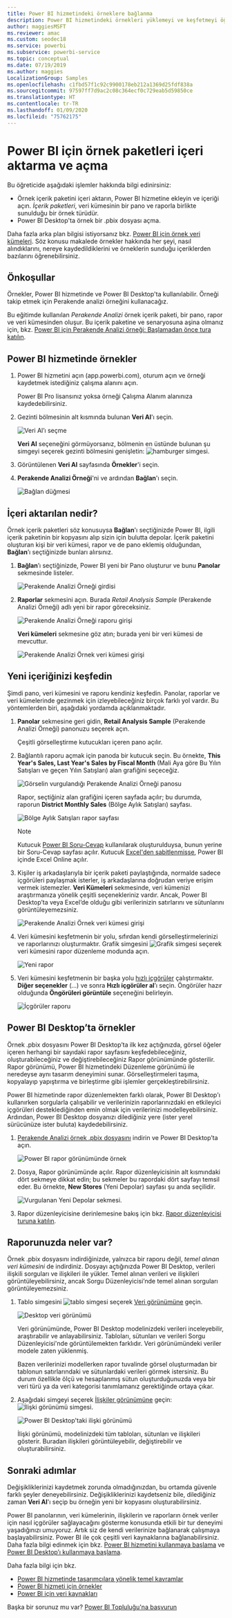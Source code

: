 ```yaml
---
title: Power BI hizmetindeki örneklere bağlanma
description: Power BI hizmetindeki örnekleri yüklemeyi ve keşfetmeyi öğrenin.
author: maggiesMSFT
ms.reviewer: amac
ms.custom: seodec18
ms.service: powerbi
ms.subservice: powerbi-service
ms.topic: conceptual
ms.date: 07/19/2019
ms.author: maggies
LocalizationGroup: Samples
ms.openlocfilehash: c1fbd57f1c92c9900178eb212a1369d25fdf838a
ms.sourcegitcommit: 97597ff7d9ac2c08c364ecf0c729eab5d59850ce
ms.translationtype: HT
ms.contentlocale: tr-TR
ms.lasthandoff: 01/09/2020
ms.locfileid: "75762175"
---
```

#  <a name="import-and-open-sample-packs-for-power-bi"></a>Power BI için örnek paketleri içeri aktarma ve açma

Bu öğreticide aşağıdaki işlemler hakkında bilgi edinirsiniz: 
- Örnek içerik paketini içeri aktarın, Power BI hizmetine ekleyin ve içeriği açın. *İçerik paketleri*, veri kümesinin bir pano ve raporla birlikte sunulduğu bir örnek türüdür. 
- Power BI Desktop'ta örnek bir .pbix dosyası açma.

Daha fazla arka plan bilgisi istiyorsanız bkz. [Power BI için örnek veri kümeleri](sample-datasets.md). Söz konusu makalede örnekler hakkında her şeyi, nasıl alındıklarını, nereye kaydedildiklerini ve örneklerin sunduğu içeriklerden bazılarını öğrenebilirsiniz. 

## <a name="prerequisites"></a>Önkoşullar
Örnekler, Power BI hizmetinde ve Power BI Desktop'ta kullanılabilir. Örneği takip etmek için Perakende analizi örneğini kullanacağız.

Bu eğitimde kullanılan *Perakende Analizi* örnek içerik paketi, bir pano, rapor ve veri kümesinden oluşur.
Bu içerik paketine ve senaryosuna aşina olmanız için, bkz. [Power BI için Perakende Analizi örneği: Başlamadan önce tura katılın](sample-retail-analysis.md).

## <a name="samples-in-the-power-bi-service"></a>Power BI hizmetinde örnekler

1. Power BI hizmetini açın (app.powerbi.com), oturum açın ve örneği kaydetmek istediğiniz çalışma alanını açın. 

    Power BI Pro lisansınız yoksa örneği Çalışma Alanım alanınıza kaydedebilirsiniz.

2. Gezinti bölmesinin alt kısmında bulunan **Veri Al**'ı seçin. 

   ![Veri Al’ı seçme](media/sample-datasets/power-bi-get-data.png)

   **Veri Al** seçeneğini görmüyorsanız, bölmenin en üstünde bulunan şu simgeyi seçerek gezinti bölmesini genişletin: ![hamburger simgesi](media/sample-tutorial-connect-to-the-samples/expand-nav.png).

5. Görüntülenen **Veri Al** sayfasında **Örnekler**'i seçin.
   
6. **Perakende Analizi Örneği**'ni ve ardından **Bağlan**'ı seçin.   
   
   ![Bağlan düğmesi](media/sample-tutorial-connect-to-the-samples/pbi_retailanalysissampleconnect.png)

## <a name="what-was-imported"></a>İçeri aktarılan nedir?
Örnek içerik paketleri söz konusuysa **Bağlan**'ı seçtiğinizde Power BI, ilgili içerik paketinin bir kopyasını alıp sizin için bulutta depolar. İçerik paketini oluşturan kişi bir veri kümesi, rapor ve de pano eklemiş olduğundan, **Bağlan**’ı seçtiğinizde bunları alırsınız. 

1. **Bağlan**’ı seçtiğinizde, Power BI yeni bir Pano oluşturur ve bunu **Panolar** sekmesinde listeler. 
   
   ![Perakende Analizi Örneği girdisi](media/sample-retail-analysis/retail-entry.png)
2. **Raporlar** sekmesini açın. Burada *Retail Analysis Sample* (Perakende Analizi Örneği) adlı yeni bir rapor göreceksiniz.
   
   ![Perakende Analizi Örneği raporu girişi](media/sample-tutorial-connect-to-the-samples/power-bi-new-report.png)
   
   **Veri kümeleri** sekmesine göz atın; burada yeni bir veri kümesi de mevcuttur.
   
   ![Perakende Analizi Örnek veri kümesi girişi](media/sample-tutorial-connect-to-the-samples/power-bi-new-dataset.png)

## <a name="explore-your-new-content"></a>Yeni içeriğinizi keşfedin
Şimdi pano, veri kümesini ve raporu kendiniz keşfedin. Panolar, raporlar ve veri kümelerinde gezinmek için izleyebileceğiniz birçok farklı yol vardır. Bu yöntemlerden biri, aşağıdaki yordamda açıklanmaktadır.  

1. **Panolar** sekmesine geri gidin, **Retail Analysis Sample** (Perakende Analizi Örneği) panonuzu seçerek açın.       

   Çeşitli görselleştirme kutucukları içeren pano açılır.   
 
1. Bağlantılı raporu açmak için panoda bir kutucuk seçin. Bu örnekte, **This Year's Sales, Last Year's Sales by Fiscal Month** (Mali Aya göre Bu Yılın Satışları ve geçen Yılın Satışları) alan grafiğini seçeceğiz.  

   ![Görselin vurgulandığı Perakende Analizi Örneği panosu](media/sample-tutorial-connect-to-the-samples/power-bi-dashboards2new.png)

   Rapor, seçtiğiniz alan grafiğini içeren sayfada açılır; bu durumda, raporun **District Monthly Sales** (Bölge Aylık Satışları) sayfası.
   
   ![Bölge Aylık Satışları rapor sayfası](media/sample-tutorial-connect-to-the-samples/power-bi-report.png)
   
   > [!NOTE]
   > Kutucuk [Power BI Soru-Cevap](power-bi-tutorial-q-and-a.md) kullanılarak oluşturulduysa, bunun yerine bir Soru-Cevap sayfası açılır. Kutucuk [Excel'den sabitlenmişse](service-dashboard-pin-tile-from-excel.md), Power BI içinde Excel Online açılır.
   > 
   > 
1. Kişiler iş arkadaşlarıyla bir içerik paketi paylaştığında, normalde sadece içgörüleri paylaşmak isterler, iş arkadaşlarına doğrudan veriye erişim vermek istemezler. **Veri Kümeleri** sekmesinde, veri kümenizi araştırmanıza yönelik çeşitli seçenekleriniz vardır. Ancak, Power BI Desktop’ta veya Excel’de olduğu gibi verilerinizin satırlarını ve sütunlarını görüntüleyemezsiniz. 
   
   ![Perakende Analizi Örnek veri kümesi girişi](media/sample-tutorial-connect-to-the-samples/power-bi-new-dataset.png)
   
1. Veri kümesini keşfetmenin bir yolu, sıfırdan kendi görselleştirmelerinizi ve raporlarınızı oluşturmaktır. Grafik simgesini ![Grafik simgesi](media/sample-tutorial-connect-to-the-samples/power-bi-chart-icon4.png) seçerek veri kümesini rapor düzenleme modunda açın.
     
   ![Yeni rapor](media/sample-tutorial-connect-to-the-samples/power-bi-report-editing.png)

1. Veri kümesini keşfetmenin bir başka yolu [hızlı içgörüler](consumer/end-user-insights.md) çalıştırmaktır. **Diğer seçenekler** (...) ve sonra **Hızlı içgörüler al**’ı seçin. Öngörüler hazır olduğunda **Öngörüleri görüntüle** seçeneğini belirleyin.
     
    ![İçgörüler raporu](media/sample-tutorial-connect-to-the-samples/power-bi-insights.png)

## <a name="samples-in-power-bi-desktop"></a>Power BI Desktop’ta örnekler 
Örnek .pbix dosyasını Power BI Desktop’ta ilk kez açtığınızda, görsel öğeler içeren herhangi bir sayıdaki rapor sayfasını keşfedebileceğiniz, oluşturabileceğiniz ve değiştirebileceğiniz Rapor görünümünde gösterilir. Rapor görünümü, Power BI hizmetindeki Düzenleme görünümü ile neredeyse aynı tasarım deneyimini sunar. Görselleştirmeleri taşıma, kopyalayıp yapıştırma ve birleştirme gibi işlemler gerçekleştirebilirsiniz. 

Power BI hizmetinde rapor düzenlemekten farklı olarak, Power BI Desktop'ı kullanırken sorgularla çalışabilir ve verilerinizin raporlarınızdaki en etkileyici içgörüleri desteklediğinden emin olmak için verilerinizi modelleyebilirsiniz. Ardından, Power BI Desktop dosyanızı dilediğiniz yere (ister yerel sürücünüze ister buluta) kaydedebilirsiniz.

1. [Perakende Analizi örnek .pbix dosyasını](https://download.microsoft.com/download/9/6/D/96DDC2FF-2568-491D-AAFA-AFDD6F763AE3/Retail%20Analysis%20Sample%20PBIX.pbix) indirin ve Power BI Desktop’ta açın. 

    ![Power BI rapor görünümünde örnek](media/sample-tutorial-connect-to-the-samples/power-bi-samples-desktop.png)

1. Dosya, Rapor görünümünde açılır. Rapor düzenleyicisinin alt kısmındaki dört sekmeye dikkat edin; bu sekmeler bu rapordaki dört sayfayı temsil eder. Bu örnekte, **New Stores** (Yeni Depolar) sayfası şu anda seçilidir. 

    ![Vurgulanan Yeni Depolar sekmesi](media/sample-tutorial-connect-to-the-samples/power-bi-sample-tabs.png).

1. Rapor düzenleyicisine derinlemesine bakış için bkz. [Rapor düzenleyicisi turuna katılın](service-the-report-editor-take-a-tour.md).

## <a name="whats-in-your-report"></a>Raporunuzda neler var?
Örnek .pbix dosyasını indirdiğinizde, yalnızca bir raporu değil, *temel alınan veri kümesini* de indirdiniz. Dosyayı açtığınızda Power BI Desktop, verileri ilişkili sorguları ve ilişkileri ile yükler. Temel alınan verileri ve ilişkileri görüntüleyebilirsiniz, ancak Sorgu Düzenleyicisi’nde temel alınan sorguları görüntüleyemezsiniz.


1. Tablo simgesini ![tablo simgesi](media/sample-tutorial-connect-to-the-samples/power-bi-data-icon.png) seçerek [Veri görünümüne](desktop-data-view.md) geçin.
 
    ![Desktop veri görünümü](media/sample-tutorial-connect-to-the-samples/power-bi-desktop-sample-data.png)

    Veri görünümünde, Power BI Desktop modelinizdeki verileri inceleyebilir, araştırabilir ve anlayabilirsiniz. Tabloları, sütunları ve verileri Sorgu Düzenleyicisi'nde görüntülemekten farklıdır. Veri görünümündeki veriler modele zaten yüklenmiş.

    Bazen verilerinizi modellerken rapor tuvalinde görsel oluşturmadan bir tablonun satırlarındaki ve sütunlardaki verileri görmek istersiniz. Bu durum özellikle ölçü ve hesaplanmış sütun oluşturduğunuzda veya bir veri türü ya da veri kategorisi tanımlamanız gerektiğinde ortaya çıkar.

1. Aşağıdaki simgeyi seçerek [İlişkiler görünümüne](desktop-relationship-view.md) geçin: ![İlişki görünümü simgesi](media/sample-tutorial-connect-to-the-samples/power-bi-desktop-relationship-icon.png).
 
    ![Power BI Desktop'taki ilişki görünümü](media/sample-tutorial-connect-to-the-samples/power-bi-relationships.png)

    İlişki görünümü, modelinizdeki tüm tabloları, sütunları ve ilişkileri gösterir. Buradan ilişkileri görüntüleyebilir, değiştirebilir ve oluşturabilirsiniz.

## <a name="next-steps"></a>Sonraki adımlar
Değişikliklerinizi kaydetmek zorunda olmadığınızdan, bu ortamda güvenle farklı şeyler deneyebilirsiniz. Değişikliklerinizi kaydetseniz bile, dilediğiniz zaman **Veri Al**'ı seçip bu örneğin yeni bir kopyasını oluşturabilirsiniz.

Power BI panolarının, veri kümelerinin, ilişkilerin ve raporların örnek veriler için nasıl içgörüler sağlayacağını gösterme konusunda etkili bir tur deneyimi yaşadığınızı umuyoruz. Artık siz de kendi verilerinize bağlanarak çalışmaya başlayabilirsiniz. Power BI ile çok çeşitli veri kaynaklarına bağlanabilirsiniz. Daha fazla bilgi edinmek için bkz. [Power BI hizmetini kullanmaya başlama](service-get-started.md) ve [Power BI Desktop’ı kullanmaya başlama](desktop-getting-started.md).  

Daha fazla bilgi için bkz.  
- [Power BI hizmetinde tasarımcılara yönelik temel kavramlar](service-basic-concepts.md)
- [Power BI hizmeti için örnekler](sample-datasets.md)
- [Power BI için veri kaynakları](service-get-data.md)

Başka bir sorunuz mu var? [Power BI Topluluğu'na başvurun](https://community.powerbi.com/)
